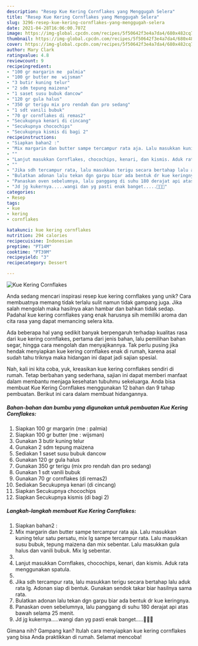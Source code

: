 ```yaml
---
description: "Resep Kue Kering Cornflakes yang Menggugah Selera"
title: "Resep Kue Kering Cornflakes yang Menggugah Selera"
slug: 3296-resep-kue-kering-cornflakes-yang-menggugah-selera
date: 2021-04-28T16:06:00.707Z
image: https://img-global.cpcdn.com/recipes/5f50642f3e4a7da4/680x482cq70/kue-kering-cornflakes-foto-resep-utama.jpg
thumbnail: https://img-global.cpcdn.com/recipes/5f50642f3e4a7da4/680x482cq70/kue-kering-cornflakes-foto-resep-utama.jpg
cover: https://img-global.cpcdn.com/recipes/5f50642f3e4a7da4/680x482cq70/kue-kering-cornflakes-foto-resep-utama.jpg
author: Mary Clark
ratingvalue: 4.8
reviewcount: 9
recipeingredient:
- "100 gr margarin me  palmia"
- "100 gr butter me  wijsman"
- "3 butir kuning telur"
- "2 sdm tepung maizena"
- "1 saset susu bubuk dancow"
- "120 gr gula halus"
- "350 gr terigu mix pro rendah dan pro sedang"
- "1 sdt vanili bubuk"
- "70 gr cornflakes di remas2"
- "Secukupnya kenari di cincang"
- "Secukupnya chocochips"
- "Secukupnya kismis di bagi 2"
recipeinstructions:
- "Siapkan bahan2 :"
- "Mix margarin dan butter sampe tercampur rata aja. Lalu masukkan kuning telur satu persatu, mix lg sampe tercampur rata. Lalu masukkan susu bubuk, tepung maizena dan mix sebentar. Lalu masukkan gula halus dan vanili bubuk. Mix lg sebentar."
- ""
- "Lanjut masukkan Cornflakes, chocochips, kenari, dan kismis. Aduk rata menggunakan spatula."
- ""
- "Jika sdh tercampur rata, lalu masukkan terigu secara bertahap lalu aduk rata lg. Adonan siap di bentuk. Gunakan sendok takar biar hasilnya sama rata."
- "Bulatkan adonan lalu tekan dgn garpu biar ada bentuk dr kue keringnya."
- "Panaskan oven sebelumnya, lalu panggang di suhu 180 derajat api atas bawah selama 25 menit."
- "Jd jg kukernya.....wangi dan yg pasti enak banget.....🤭😁🤗"
categories:
- Resep
tags:
- kue
- kering
- cornflakes

katakunci: kue kering cornflakes 
nutrition: 294 calories
recipecuisine: Indonesian
preptime: "PT14M"
cooktime: "PT39M"
recipeyield: "3"
recipecategory: Dessert

---
```



![Kue Kering Cornflakes](https://img-global.cpcdn.com/recipes/5f50642f3e4a7da4/680x482cq70/kue-kering-cornflakes-foto-resep-utama.jpg)

Anda sedang mencari inspirasi resep kue kering cornflakes yang unik? Cara membuatnya memang tidak terlalu sulit namun tidak gampang juga. Jika salah mengolah maka hasilnya akan hambar dan bahkan tidak sedap. Padahal kue kering cornflakes yang enak harusnya sih memiliki aroma dan cita rasa yang dapat memancing selera kita.

Ada beberapa hal yang sedikit banyak berpengaruh terhadap kualitas rasa dari kue kering cornflakes, pertama dari jenis bahan, lalu pemilihan bahan segar, hingga cara mengolah dan menyajikannya. Tak perlu pusing jika hendak menyiapkan kue kering cornflakes enak di rumah, karena asal sudah tahu triknya maka hidangan ini dapat jadi sajian spesial.




Nah, kali ini kita coba, yuk, kreasikan kue kering cornflakes sendiri di rumah. Tetap berbahan yang sederhana, sajian ini dapat memberi manfaat dalam membantu menjaga kesehatan tubuhmu sekeluarga. Anda bisa membuat Kue Kering Cornflakes menggunakan 12 bahan dan 9 tahap pembuatan. Berikut ini cara dalam membuat hidangannya.

<!--inarticleads1-->

##### Bahan-bahan dan bumbu yang digunakan untuk pembuatan Kue Kering Cornflakes:

1. Siapkan 100 gr margarin (me : palmia)
1. Siapkan 100 gr butter (me : wijsman)
1. Gunakan 3 butir kuning telur
1. Gunakan 2 sdm tepung maizena
1. Sediakan 1 saset susu bubuk dancow
1. Gunakan 120 gr gula halus
1. Gunakan 350 gr terigu (mix pro rendah dan pro sedang)
1. Gunakan 1 sdt vanili bubuk
1. Gunakan 70 gr cornflakes (di remas2)
1. Sediakan Secukupnya kenari (di cincang)
1. Siapkan Secukupnya chocochips
1. Siapkan Secukupnya kismis (di bagi 2)




<!--inarticleads2-->

##### Langkah-langkah membuat Kue Kering Cornflakes:

1. Siapkan bahan2 :
1. Mix margarin dan butter sampe tercampur rata aja. Lalu masukkan kuning telur satu persatu, mix lg sampe tercampur rata. Lalu masukkan susu bubuk, tepung maizena dan mix sebentar. Lalu masukkan gula halus dan vanili bubuk. Mix lg sebentar.
1. 
1. Lanjut masukkan Cornflakes, chocochips, kenari, dan kismis. Aduk rata menggunakan spatula.
1. 
1. Jika sdh tercampur rata, lalu masukkan terigu secara bertahap lalu aduk rata lg. Adonan siap di bentuk. Gunakan sendok takar biar hasilnya sama rata.
1. Bulatkan adonan lalu tekan dgn garpu biar ada bentuk dr kue keringnya.
1. Panaskan oven sebelumnya, lalu panggang di suhu 180 derajat api atas bawah selama 25 menit.
1. Jd jg kukernya.....wangi dan yg pasti enak banget.....🤭😁🤗




Gimana nih? Gampang kan? Itulah cara menyiapkan kue kering cornflakes yang bisa Anda praktikkan di rumah. Selamat mencoba!
